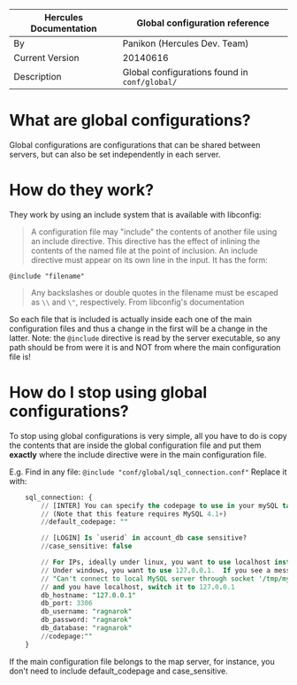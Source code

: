 | Hercules Documentation  | Global configuration reference |
|---|---|
| By  | Panikon (Hercules Dev. Team)  |
| Current Version  | 20140616 |
| Description  | Global configurations found in `conf/global/`  |

# What are global configurations?

Global configurations are configurations that can be shared between servers,
but can also be set independently in each server.

# How do they work?

They work by using an include system that is available with libconfig:

> A configuration file may "include" the contents of another file using an
include directive. This directive has the effect of inlining the contents of
the named file at the point of inclusion.
> An include directive must appear on its own line in the input. It has the form:

`@include "filename"`

> Any backslashes or double quotes in the filename must be escaped as `\\` and
`\"`, respectively.
> From libconfig's documentation

So each file that is included is actually inside each one of the main
configuration files and thus a change in the first will be a change in the latter.
Note: the `@include` directive is read by the server executable, so any path
should be from were it is and NOT from where the main configuration file is!

# How do I stop using global configurations?

To stop using global configurations is very simple, all you have to do is copy
the contents that are inside the global configuration file and put them
**exactly** where the include directive were in the main configuration file.

E.g.
Find in any file:
`@include "conf/global/sql_connection.conf"`
Replace it with:
```SQL
    sql_connection: {
        // [INTER] You can specify the codepage to use in your mySQL tables here.
        // (Note that this feature requires MySQL 4.1+)
        //default_codepage: ""

        // [LOGIN] Is `userid` in account_db case sensitive?
        //case_sensitive: false

        // For IPs, ideally under linux, you want to use localhost instead of 127.0.0.1
        // Under windows, you want to use 127.0.0.1.  If you see a message like
        // "Can't connect to local MySQL server through socket '/tmp/mysql.sock' (2)"
        // and you have localhost, switch it to 127.0.0.1
        db_hostname: "127.0.0.1"
        db_port: 3306
        db_username: "ragnarok"
        db_password: "ragnarok"
        db_database: "ragnarok"
        //codepage:""
    }
```

  If the main configuration file belongs to the map server, for instance, you don't need to include default_codepage and case_sensitive.
